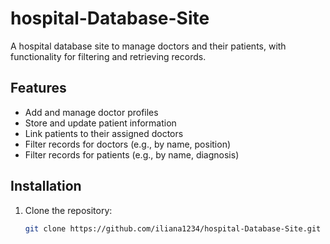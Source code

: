 # hospital-Database-Site

A hospital database site to manage doctors and their patients, with functionality for filtering and retrieving records.

## Features
- Add and manage doctor profiles
- Store and update patient information
- Link patients to their assigned doctors
- Filter records for doctors (e.g., by name, position)
- Filter records for patients (e.g., by name, diagnosis)

## Installation
1. Clone the repository:
   ```bash
   git clone https://github.com/iliana1234/hospital-Database-Site.git
